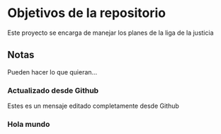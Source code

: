 # Objetivos de la repositorio

Este proyecto se encarga de manejar los planes de la liga de la justicia


## Notas
Pueden hacer lo que quieran...
### Actualizado desde Github
Estes es un mensaje editado completamente desde Github

### Hola mundo
